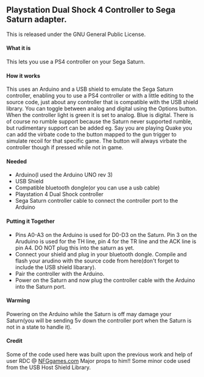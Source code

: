 ## Playstation Dual Shock 4 Controller to Sega Saturn adapter.

This is released under the GNU General Public License.

#### What it is
This lets you use a PS4 controller on your Sega Saturn.


#### How it works

This uses an Arduino and a USB shield to emulate the Sega Saturn controller, enabling you to use a PS4 controller or with a little editing to the source code, just about any controller that is compatible with the USB shield library.
You can toggle between analog and digital using the Options button. When the controller light is green it is set to analog. Blue is digital.
There is of course no rumble support because the Saturn never supported rumble, but rudimentary support can be added eg. Say you are playing Quake you can add the virbate code to the button mapped to the gun 
trigger to simulate recoil for that specific game. The button will always virbate the controller though if pressed while not in game.


#### Needed

 - Arduino(I used the Arduino UNO rev 3)
 - USB Shield
 - Compatible bluetooth dongle(or you can use a usb cable)
 - Playstation 4 Dual Shock controller
 - Sega Saturn controller cable to connect the controller port to the Arduino


#### Putting it Together

 - Pins A0-A3 on the Arduino is used for D0-D3 on the Saturn. Pin 3 on the Aruduino is used for the TH line, pin 4 for the TR line and the ACK line is pin A4. DO NOT plug this into the saturn as yet.   
 - Connect your shield and plug in your bluetooth dongle. Compile and flash your arudino with the source code from here(don't forget to include the USB shield libarary).
 - Pair the controller with the Arduino.
 - Power on the Saturn and now plug the controller cable with the Arduino into the Saturn port.
 
 #### Warming
 Powering on the Arduino while the Saturn is off may damage your Saturn(you will be sending 5v down the controller port when the Saturn is not in a state to handle it).


 #### Credit
 
Some of the code used here was built upon the previous work and help of user RDC @ [NFGgames.com](http://nfggames.com/forum2/index.php?topic=5055.msg33242#msg33242) Major props to him!!
Some minor code used from the USB Host Shield Library.